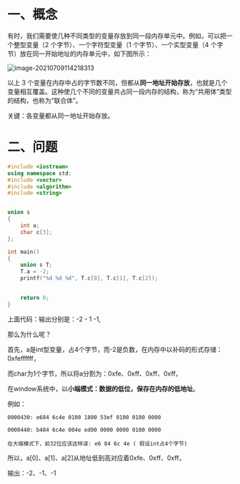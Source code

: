 # 一、概念

有时，我们需要使几种不同类型的变量存放到同一段内存单元中。例如，可以把一个整型变量（2 个字节）、一个字符型变量（1 个字节）、一个实型变量（4 个字节）放在同一开始地址的内存单元中，如下图所示：

![image-20210709114218313](C:\Users\DELL\AppData\Roaming\Typora\typora-user-images\image-20210709114218313.png)



以上 3 个变量在内存中占的字节数不同，但都从**同一地址开始存放**，也就是几个变量相互覆盖。这种使几个不同的变量共占同一段内存的结构，称为“共用体”类型的结构，也称为“联合体”。



关键：各变量都从同一地址开始存放。



# 二、问题

```cpp
#include <iostream>
using namespace std;
#include <vector>
#include <algorithm>
#include <string>


union s 
{
    int a;
    char c[3];
};

int main()
{
    union s T;
    T.a = -2;
    printf("%d %d %d", T.c[0], T.c[1], T.c[2]);
    

    return 0;
}
```

上面代码：输出分别是：-2 - 1 -1,

那么为什么呢？

首先，a是int型变量，占4个字节，而-2是负数，在内存中以补码的形式存储：0xfeffffff，

而char为1个字节，所以将a分割为：0xfe、0xff、0xff、0xff，

在window系统中，以**小端模式：数据的低位，保存在内存的低地址**。

例如：

```
0000430: e684 6c4e 0100 1800 53ef 0100 0100 0000

0000440: b484 6c4e 004e ed00 0000 0000 0100 0000

在大端模式下，前32位应该这样读: e6 84 6c 4e ( 假设int占4个字节)
```



所以，a[0]、a[1]、a[2]从地址低到高对应着0xfe、0xff、0xff，

输出：-2、-1、-1



